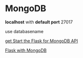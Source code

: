 # MongoDB

**localhost** with **default port** 27017

use databasename

[get Start the Flask for MongoDB API](https://dev.to/paurakhsharma/flask-rest-api-part-0-setup-basic-crud-api-4650)

[Flask with MongoDB](https://dev.to/paurakhsharma/flask-rest-api-part-1-using-mongodb-with-flask-3g7d)
